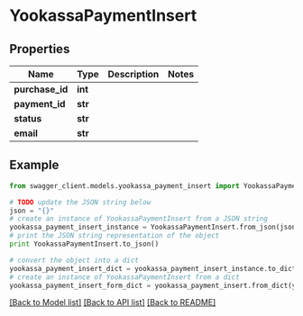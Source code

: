 # YookassaPaymentInsert


## Properties

Name | Type | Description | Notes
------------ | ------------- | ------------- | -------------
**purchase_id** | **int** |  | 
**payment_id** | **str** |  | 
**status** | **str** |  | 
**email** | **str** |  | 

## Example

```python
from swagger_client.models.yookassa_payment_insert import YookassaPaymentInsert

# TODO update the JSON string below
json = "{}"
# create an instance of YookassaPaymentInsert from a JSON string
yookassa_payment_insert_instance = YookassaPaymentInsert.from_json(json)
# print the JSON string representation of the object
print YookassaPaymentInsert.to_json()

# convert the object into a dict
yookassa_payment_insert_dict = yookassa_payment_insert_instance.to_dict()
# create an instance of YookassaPaymentInsert from a dict
yookassa_payment_insert_form_dict = yookassa_payment_insert.from_dict(yookassa_payment_insert_dict)
```
[[Back to Model list]](../README.md#documentation-for-models) [[Back to API list]](../README.md#documentation-for-api-endpoints) [[Back to README]](../README.md)


